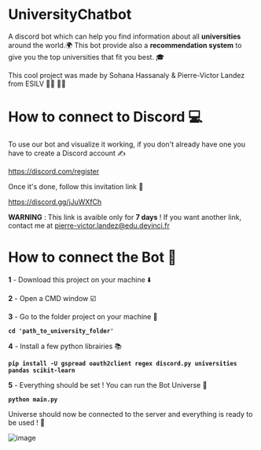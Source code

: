# UniversityChatbot

A discord bot which can help you find information about all **universities** around the world.:earth_africa:
This bot provide also a **recommendation system** to give you the top universities that fit you best. :mortar_board: 

This cool project was made by Sohana Hassanaly & Pierre-Victor Landez from ESILV :woman_student: :man_student:

# How to connect to Discord :computer: 

To use our bot and visualize it working, if you don't already have one you have to create a Discord account :writing_hand: 

https://discord.com/register

Once it's done, follow this invitation link :link: 

https://discord.gg/jJuWXfCh

**WARNING** : This link is avaible only for **7 days** ! If you want another link, contact me at pierre-victor.landez@edu.devinci.fr


# How to connect the Bot :robot: 

**1** - Download this project on your machine :arrow_down:  

**2** - Open a CMD window :ballot_box_with_check: 

**3** - Go to the folder project on your machine  :open_file_folder:

**```cd 'path_to_university_folder' ```**

**4** - Install a few python librairies :books:

**```pip install -U gspread oauth2client regex discord.py universities pandas scikit-learn```**

**5** - Everything should be set ! You can run the Bot Universe :partying_face: 

**```python main.py```**

Universe should now be connected to the server and everything is ready to be used ! :star_struck:

![image](https://user-images.githubusercontent.com/58121532/112734658-77c85600-8f47-11eb-9204-bb5cd3439b97.png)



